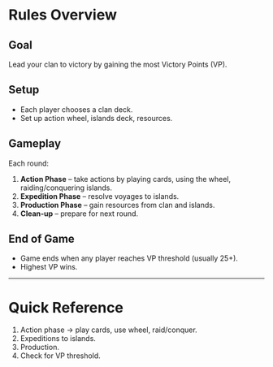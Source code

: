 # Rules Overview

## Goal
Lead your clan to victory by gaining the most Victory Points (VP).

## Setup
- Each player chooses a clan deck.
- Set up action wheel, islands deck, resources.

## Gameplay
Each round:
1. **Action Phase** – take actions by playing cards, using the wheel, raiding/conquering islands.
2. **Expedition Phase** – resolve voyages to islands.
3. **Production Phase** – gain resources from clan and islands.
4. **Clean-up** – prepare for next round.

## End of Game
- Game ends when any player reaches VP threshold (usually 25+).
- Highest VP wins.

---
# Quick Reference
1. Action phase → play cards, use wheel, raid/conquer.
2. Expeditions to islands.
3. Production.
4. Check for VP threshold.
